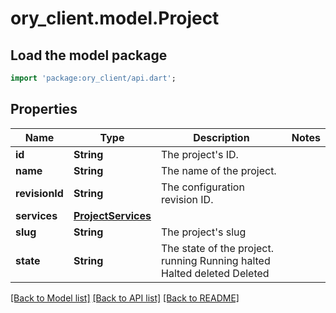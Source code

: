 # ory_client.model.Project

## Load the model package
```dart
import 'package:ory_client/api.dart';
```

## Properties
Name | Type | Description | Notes
------------ | ------------- | ------------- | -------------
**id** | **String** | The project's ID. | 
**name** | **String** | The name of the project. | 
**revisionId** | **String** | The configuration revision ID. | 
**services** | [**ProjectServices**](ProjectServices.md) |  | 
**slug** | **String** | The project's slug | 
**state** | **String** | The state of the project. running Running halted Halted deleted Deleted | 

[[Back to Model list]](../README.md#documentation-for-models) [[Back to API list]](../README.md#documentation-for-api-endpoints) [[Back to README]](../README.md)


